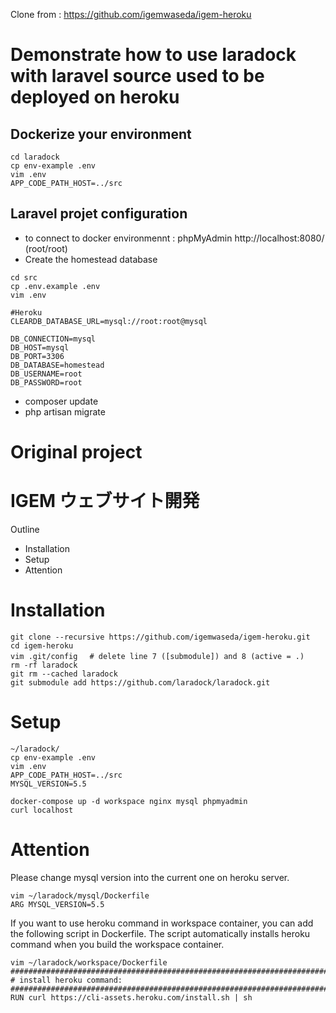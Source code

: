 Clone from : https://github.com/igemwaseda/igem-heroku

# Demonstrate how to use laradock with laravel source used to be deployed on heroku
## Dockerize your environment
```
cd laradock
cp env-example .env
vim .env
APP_CODE_PATH_HOST=../src
```

## Laravel projet configuration
* to connect to docker environmennt : phpMyAdmin http://localhost:8080/ (root/root)
* Create the homestead database
```
cd src
cp .env.example .env
vim .env

#Heroku
CLEARDB_DATABASE_URL=mysql://root:root@mysql

DB_CONNECTION=mysql
DB_HOST=mysql
DB_PORT=3306
DB_DATABASE=homestead
DB_USERNAME=root
DB_PASSWORD=root
```
* composer update
* php artisan migrate

# Original project

# IGEM ウェブサイト開発
Outline
  - Installation
  - Setup
  - Attention

# Installation
 ```
 git clone --recursive https://github.com/igemwaseda/igem-heroku.git
 cd igem-heroku
 vim .git/config 　# delete line 7 ([submodule]) and 8 (active = .)
 rm -rf laradock
 git rm --cached laradock
 git submodule add https://github.com/laradock/laradock.git
 ```

 # Setup
 ```
 ~/laradock/
 cp env-example .env
 vim .env
 APP_CODE_PATH_HOST=../src
 MYSQL_VERSION=5.5

 docker-compose up -d workspace nginx mysql phpmyadmin
 curl localhost
 ```

# Attention
Please change mysql version into the current one on heroku server.
```
vim ~/laradock/mysql/Dockerfile
ARG MYSQL_VERSION=5.5
```

If you want to use heroku command in workspace container, you can add the following script in Dockerfile. The script automatically installs heroku command when you build the  workspace container.
```
vim ~/laradock/workspace/Dockerfile
#######################################################################
# install heroku command: 
#######################################################################
RUN curl https://cli-assets.heroku.com/install.sh | sh
```
